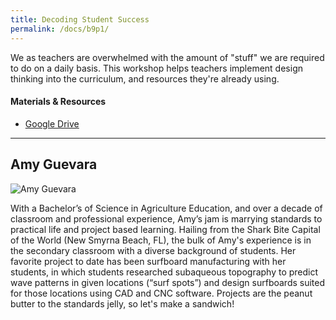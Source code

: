 ```yaml
---
title: Decoding Student Success
permalink: /docs/b9p1/
---
```


We as teachers are overwhelmed with the amount of "stuff" we are required to do on a daily basis. This workshop helps teachers implement design thinking into the curriculum, and resources they're already using.

#### Materials & Resources

- [Google Drive](https://drive.google.com/drive/folders/1CHRA663H3zz8ofHxcRiY2DsZESudvefg)

***

## Amy Guevara

![Amy Guevara](../wed/breakout9/images/amy.jpg)

With a Bachelor’s of Science in Agriculture Education, and over a decade of classroom and professional experience, Amy’s jam is marrying standards to practical life and project based learning. Hailing from the Shark Bite Capital of the World (New Smyrna Beach, FL), the bulk of Amy's experience is in the secondary classroom with a diverse background of students. Her favorite project to date has been surfboard manufacturing with her students, in which students researched subaqueous topography to predict wave patterns in given locations (“surf spots”) and design surfboards suited for those locations using CAD and CNC software.  Projects are the peanut butter to the standards jelly, so let's make a sandwich!